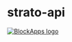 # strato-api

[![BlockApps logo](http://blockapps.net/img/logo_cropped.png)](http://blockapps.net)

